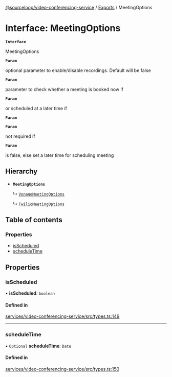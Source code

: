 [@sourceloop/video-conferencing-service](../README.md) / [Exports](../modules.md) / MeetingOptions

# Interface: MeetingOptions

**`Interface`**

MeetingOptions

**`Param`**

optional parameter to enable/disable recordings. Default will be false

**`Param`**

parameter to check whether a meeting is booked now if

**`Param`**

or scheduled at a later time if

**`Param`**

**`Param`**

not required if

**`Param`**

is false,
 else set a later time for scheduling meeting

## Hierarchy

- **`MeetingOptions`**

  ↳ [`VonageMeetingOptions`](VonageMeetingOptions.md)

  ↳ [`TwilioMeetingOptions`](TwilioMeetingOptions.md)

## Table of contents

### Properties

- [isScheduled](MeetingOptions.md#isscheduled)
- [scheduleTime](MeetingOptions.md#scheduletime)

## Properties

### isScheduled

• **isScheduled**: `boolean`

#### Defined in

[services/video-conferencing-service/src/types.ts:149](https://github.com/sourcefuse/loopback4-microservice-catalog/blob/77bb890a2/services/video-conferencing-service/src/types.ts#L149)

___

### scheduleTime

• `Optional` **scheduleTime**: `Date`

#### Defined in

[services/video-conferencing-service/src/types.ts:150](https://github.com/sourcefuse/loopback4-microservice-catalog/blob/77bb890a2/services/video-conferencing-service/src/types.ts#L150)
